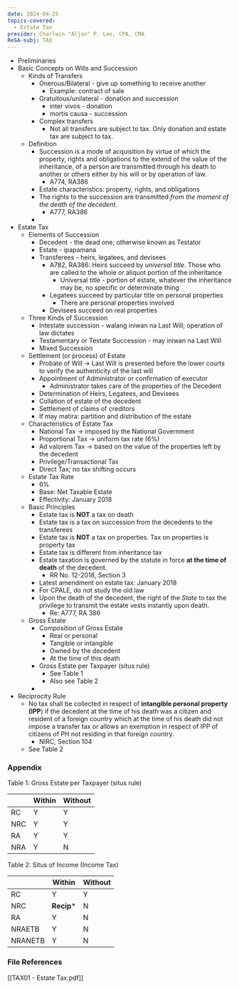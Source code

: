 ```yaml
---
date: 2024-04-25
topics-covered:
  - Estate Tax
presider: Charlwin "Aljon" P. Lee, CPA, CMA
ReSA-subj: TAX
---
```

- Preliminaries
- Basic Concepts on Wills and Succession
	- Kinds of Transfers
		- Onerous/Bilateral - give up something to receive another
			- Example: contract of sale
		- Gratuitous/unilateral - donation and succession
			- inter vivos - donation
			- mortis causa - succession
		- Complex transfers
			- Not all transfers are subject to tax. Only donation and estate tax are subject to tax.
	- Definition
		- Succession is a mode of acquisition by virtue of which the property, rights and obligations to the extend of the value of the inheritance, of a person are transmitted through his death to another or others either by his will or by operation of law.
			- A774, RA386
		- Estate characteristics: property, rights, and obligations
		- The rights to the succession are transmitted *from the moment of the death of the decedent*.
			- A777, RA386
		- 
- Estate Tax
	- Elements of Succession
		- Decedent - the dead one; otherwise known as Testator
		- Estate - ipapamana
		- Transferees - heirs, legatees, and devisees
			- A782, RA386: Heirs succeed by *universal title*. Those who are called to the whole or aliquot portion of the inheritance
				- Universal title - portion of estate, whatever the inheritance may be, no specific or determinate thing
			- Legatees succeed by particular title on personal properties
				- There are personal properties involved
			- Devisees succeed on real properties
	- Three Kinds of Succession
		- Intestate succession - walang iniwan na Last Will; operation of law dictates
		- Testamentary or Testate Succession - may iniwan na Last Will
		- Mixed Succession
	- Settlement (or process) of Estate
		- Probate of Will → Last Will is presented before the lower courts to verify the authenticity of the last will
		- Appointment of Administrator or confirmation of executor
			- Administrator takes care of the properties of the Decedent
		- Determination of Heirs, Legatees, and Devisees
		- Collation of estate of the decedent
		- Settlement of claims of creditors
		- If may matira: partition and distribution of the estate
	- Characteristics of Estate Tax
		- National Tax → imposed by the National Government
		- Proportional Tax → uniform tax rate (6%)
		- Ad valorem Tax → based on the value of the properties left by the decedent
		- Privilege/Transactional Tax
		- Direct Tax; no tax shifting occurs
	- Estate Tax Rate
		- 6%
		- Base: Net Taxable Estate
		- Effectivity: January 2018
	- Basic Principles
		- Estate tax is **NOT** a tax on death
		- Estate tax is a tax on succession from the decedents to the transferees
		- Estate tax is **NOT** a tax on properties. Tax on properties is property tax
		- Estate tax is different from inheritance tax
		- Estate taxation is governed by the statute in force **at the time of death** of the decedent.
			- RR No. 12-2018, Section 3
		- Latest amendment on estate tax: January 2018
		- For CPALE, do not study the old law
		- Upon the death of the decedent, the right of the *State* to tax the privilege to transmit the estate vests instantly upon death.
			- Re: A777, RA 386
	- Gross Estate
		- Composition of Gross Estate
			- Real or personal
			- Tangible or intangible
			- Owned by the decedent
			- At the time of this death
		- Gross Estate per Taxpayer (situs rule)
			- See Table 1
			- Also see Table 2
		- 
- Reciprocity Rule
	- No tax shall be collected in respect of **intangible personal property (IPP**) if the decedent at the time of his death was a citizen and resident of a foreign country which at the time of his death did not impose a transfer tax or allows an exemption in respect of IPP of citizens of PH not residing in that foreign country.
		- NIRC, Section 104
	- See Table 2


### Appendix
Table 1: Gross Estate per Taxpayer (situs rule)

|     | Within | Without |
| --- | ------ | ------- |
| RC  | Y      | Y       |
| NRC | Y      | Y       |
| RA  | Y      | Y       |
| NRA | Y      | N       |

Table 2: Situs of Income (Income Tax)

|         | Within     | Without |
| ------- | ---------- | ------- |
| RC      | Y          | Y       |
| NRC     | **Recip*** | N       |
| RA      | Y          | N       |
| NRAETB  | Y          | N       |
| NRANETB | Y          | N       |


### File References
[[TAX01 - Estate Tax.pdf]]